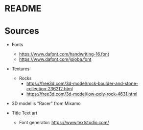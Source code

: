 # README

# Sources
- Fonts
    - https://www.dafont.com/handwriting-16.font
    - https://www.dafont.com/jojoba.font

- Textures
   - Rocks
      - https://free3d.com/3d-model/rock-boulder-and-stone-collection-236212.html
      - https://free3d.com/3d-model/low-poly-rock-4631.html


- 3D model is "Racer" from Mixamo

- Title Text art
   - Font generator: https://www.textstudio.com/